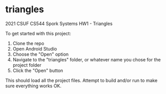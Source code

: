 # triangles
2021 CSUF CS544 Spork Systems HW1 - Triangles

To get started with this project:
1. Clone the repo
2. Open Android Studio
3. Choose the "Open" option
4. Navigate to the "triangles" folder, or whatever name you chose for the project folder
5. Click the "Open" button

This should load all the project files.  Attempt to build and/or run to make sure everything works OK.
